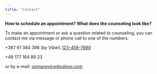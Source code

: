 ```yaml
---
title: "Contact"
---
```


**How to schedule an appointment? What does the counseling look like?**

To make an appointment or ask a question related to counseling, you can contact me via message or phone call to one of the numbers:

+387 61 384 396 (by Viber) [123-456-7890](tel:1234567890)

+49 177 164 89 23 

or by e-mail: osmanovice@yahoo.com
